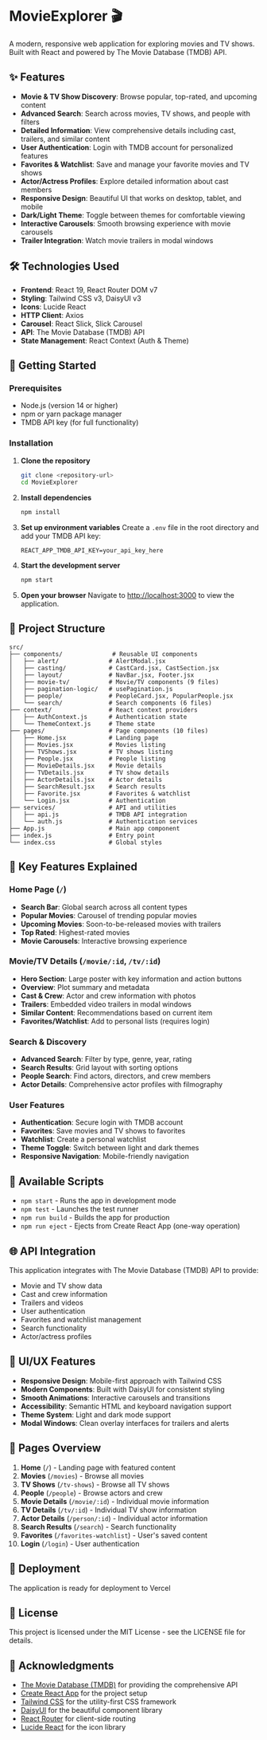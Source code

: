 # MovieExplorer 🎬

A modern, responsive web application for exploring movies and TV shows. Built with React and powered by The Movie Database (TMDB) API.

## ✨ Features

- **Movie & TV Show Discovery**: Browse popular, top-rated, and upcoming content
- **Advanced Search**: Search across movies, TV shows, and people with filters
- **Detailed Information**: View comprehensive details including cast, trailers, and similar content
- **User Authentication**: Login with TMDB account for personalized features
- **Favorites & Watchlist**: Save and manage your favorite movies and TV shows
- **Actor/Actress Profiles**: Explore detailed information about cast members
- **Responsive Design**: Beautiful UI that works on desktop, tablet, and mobile
- **Dark/Light Theme**: Toggle between themes for comfortable viewing
- **Interactive Carousels**: Smooth browsing experience with movie carousels
- **Trailer Integration**: Watch movie trailers in modal windows

## 🛠️ Technologies Used

- **Frontend**: React 19, React Router DOM v7
- **Styling**: Tailwind CSS v3, DaisyUI v3
- **Icons**: Lucide React
- **HTTP Client**: Axios
- **Carousel**: React Slick, Slick Carousel
- **API**: The Movie Database (TMDB) API
- **State Management**: React Context (Auth & Theme)

## 🚀 Getting Started

### Prerequisites

- Node.js (version 14 or higher)
- npm or yarn package manager
- TMDB API key (for full functionality)

### Installation

1. **Clone the repository**
   ```bash
   git clone <repository-url>
   cd MovieExplorer
   ```

2. **Install dependencies**
   ```bash
   npm install
   ```

3. **Set up environment variables**
   Create a `.env` file in the root directory and add your TMDB API key:
   ```
   REACT_APP_TMDB_API_KEY=your_api_key_here
   ```

4. **Start the development server**
   ```bash
   npm start
   ```

5. **Open your browser**
   Navigate to [http://localhost:3000](http://localhost:3000) to view the application.

## 📁 Project Structure

```
src/
├── components/              # Reusable UI components
│   ├── alert/              # AlertModal.jsx
│   ├── casting/            # CastCard.jsx, CastSection.jsx
│   ├── layout/             # NavBar.jsx, Footer.jsx
│   ├── movie-tv/           # Movie/TV components (9 files)
│   ├── pagination-logic/   # usePagination.js
│   ├── people/             # PeopleCard.jsx, PopularPeople.jsx
│   └── search/             # Search components (6 files)
├── context/                # React context providers
│   ├── AuthContext.js      # Authentication state
│   └── ThemeContext.js     # Theme state
├── pages/                  # Page components (10 files)
│   ├── Home.jsx            # Landing page
│   ├── Movies.jsx          # Movies listing
│   ├── TVShows.jsx         # TV shows listing
│   ├── People.jsx          # People listing
│   ├── MovieDetails.jsx    # Movie details
│   ├── TVDetails.jsx       # TV show details
│   ├── ActorDetails.jsx    # Actor details
│   ├── SearchResult.jsx    # Search results
│   ├── Favorite.jsx        # Favorites & watchlist
│   └── Login.jsx           # Authentication
├── services/               # API and utilities
│   ├── api.js              # TMDB API integration
│   └── auth.js             # Authentication services
├── App.js                  # Main app component
├── index.js                # Entry point
└── index.css               # Global styles
```

## 🎯 Key Features Explained

### Home Page (`/`)
- **Search Bar**: Global search across all content types
- **Popular Movies**: Carousel of trending popular movies
- **Upcoming Movies**: Soon-to-be-released movies with trailers
- **Top Rated**: Highest-rated movies
- **Movie Carousels**: Interactive browsing experience

### Movie/TV Details (`/movie/:id`, `/tv/:id`)
- **Hero Section**: Large poster with key information and action buttons
- **Overview**: Plot summary and metadata
- **Cast & Crew**: Actor and crew information with photos
- **Trailers**: Embedded video trailers in modal windows
- **Similar Content**: Recommendations based on current item
- **Favorites/Watchlist**: Add to personal lists (requires login)

### Search & Discovery
- **Advanced Search**: Filter by type, genre, year, rating
- **Search Results**: Grid layout with sorting options
- **People Search**: Find actors, directors, and crew members
- **Actor Details**: Comprehensive actor profiles with filmography

### User Features
- **Authentication**: Secure login with TMDB account
- **Favorites**: Save movies and TV shows to favorites
- **Watchlist**: Create a personal watchlist
- **Theme Toggle**: Switch between light and dark themes
- **Responsive Navigation**: Mobile-friendly navigation

## 🔧 Available Scripts

- `npm start` - Runs the app in development mode
- `npm test` - Launches the test runner
- `npm run build` - Builds the app for production
- `npm run eject` - Ejects from Create React App (one-way operation)

## 🌐 API Integration

This application integrates with The Movie Database (TMDB) API to provide:
- Movie and TV show data
- Cast and crew information
- Trailers and videos
- User authentication
- Favorites and watchlist management
- Search functionality
- Actor/actress profiles

## 🎨 UI/UX Features

- **Responsive Design**: Mobile-first approach with Tailwind CSS
- **Modern Components**: Built with DaisyUI for consistent styling
- **Smooth Animations**: Interactive carousels and transitions
- **Accessibility**: Semantic HTML and keyboard navigation support
- **Theme System**: Light and dark mode support
- **Modal Windows**: Clean overlay interfaces for trailers and alerts

## 📱 Pages Overview

1. **Home** (`/`) - Landing page with featured content
2. **Movies** (`/movies`) - Browse all movies
3. **TV Shows** (`/tv-shows`) - Browse all TV shows
4. **People** (`/people`) - Browse actors and crew
5. **Movie Details** (`/movie/:id`) - Individual movie information
6. **TV Details** (`/tv/:id`) - Individual TV show information
7. **Actor Details** (`/person/:id`) - Individual actor information
8. **Search Results** (`/search`) - Search functionality
9. **Favorites** (`/favorites-watchlist`) - User's saved content
10. **Login** (`/login`) - User authentication

## 🚀 Deployment

The application is ready for deployment to Vercel

## 📝 License

This project is licensed under the MIT License - see the LICENSE file for details.

## 🙏 Acknowledgments

- [The Movie Database (TMDB)](https://www.themoviedb.org/) for providing the comprehensive API
- [Create React App](https://create-react-app.dev/) for the project setup
- [Tailwind CSS](https://tailwindcss.com/) for the utility-first CSS framework
- [DaisyUI](https://daisyui.com/) for the beautiful component library
- [React Router](https://reactrouter.com/) for client-side routing
- [Lucide React](https://lucide.dev/) for the icon library